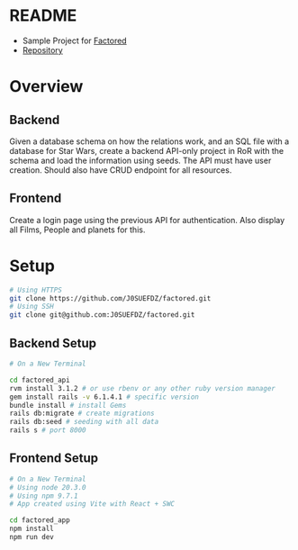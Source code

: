 # README

- Sample Project for [Factored](https://factored.ai/)
- [Repository](https://github.com/J0SUEFDZ/factored)

# Overview

## Backend

Given a database schema on how the relations work, and an SQL file with a database for Star Wars, create a backend API-only project in RoR with the schema and load the information using seeds. The API must have user creation. Should also have CRUD endpoint for all resources.

## Frontend

Create a login page using the previous API for authentication. Also display all Films, People and planets for this.

# Setup

```zsh
# Using HTTPS
git clone https://github.com/J0SUEFDZ/factored.git
# Using SSH
git clone git@github.com:J0SUEFDZ/factored.git
```

## Backend Setup

```zsh
# On a New Terminal

cd factored_api
rvm install 3.1.2 # or use rbenv or any other ruby version manager
gem install rails -v 6.1.4.1 # specific version
bundle install # install Gems
rails db:migrate # create migrations
rails db:seed # seeding with all data
rails s # port 8000
```

## Frontend Setup

```zsh
# On a New Terminal
# Using node 20.3.0
# Using npm 9.7.1
# App created using Vite with React + SWC

cd factored_app
npm install
npm run dev
```
